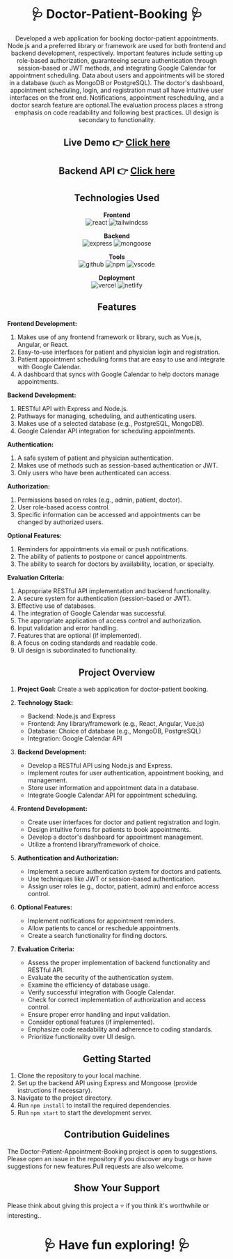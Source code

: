<h1 align="center">🩺 Doctor-Patient-Booking 🩺</h1>

<p align="center">
Developed a web application for booking doctor-patient appointments.  Node.js and a preferred library or framework are used for both frontend and backend development, respectively.  Important features include setting up role-based authorization, guaranteeing secure authentication through session-based or JWT methods, and integrating Google Calendar for appointment scheduling.  Data about users and appointments will be stored in a database (such as MongoDB or PostgreSQL).  The doctor's dashboard, appointment scheduling, login, and registration must all have intuitive user interfaces on the front end.  Notifications, appointment rescheduling, and a doctor search feature are optional.The evaluation process places a strong emphasis on code readability and following best practices.  UI design is secondary to functionality.
</p>

  <div align="center">
  <h2>Live Demo 👉 <a href="https://doctor-patient-appointment-booking.vercel.app/">Click here</a></h2>
  <h2>Backend API 👉 <a href="https://doctor-appointment-hpp0.onrender.com/">Click here</a></h2>
</div>


<h2 align="center">Technologies Used</h2>

<p align="center">
  <b>Frontend</b><br>
  <img src="https://img.shields.io/badge/react-%23323330.svg?style=for-the-badge&logo=react&logoColor=%23F7DF1E" alt="react">
  <img src="https://img.shields.io/badge/tailwindcss-%2338B2AC.svg?style=for-the-badge&logo=tailwind-css&logoColor=white" alt="tailwindcss">
</p>

<p align="center">
  <b>Backend</b><br>
  <img src="https://img.shields.io/badge/expressjs-%777BB4.svg?style=for-the-badge&logo=express.js&logoColor=white" alt="express">
  <img src="https://img.shields.io/badge/mongoose-%2300f.svg?style=for-the-badge&logo=mongoose&logoColor=white" alt="mongoose">
</p>

<p align="center">
  <b>Tools</b><br>
  <img src="https://img.shields.io/badge/GitHub-100000?style=for-the-badge&logo=github&logoColor=white" alt="github">
  <img src="https://img.shields.io/badge/NPM-%23000000.svg?style=for-the-badge&logo=npm&logoColor=white" alt="npm">
  <img src="https://img.shields.io/badge/Visual%20Studio-5C2D91.svg?style=for-the-badge&logo=visual-studio&logoColor=white" alt="vscode">
</p>

<p align="center">
  <b>Deployment</b><br>
  <img src="https://img.shields.io/badge/vercel-%23000000.svg?style=for-the-badge&logo=vercel&logoColor=white" alt="vercel">
  <img src="https://img.shields.io/badge/netlify-%23000000.svg?style=for-the-badge&logo=netlify&logoColor=#00C7B7" alt="netlify">
</p>

<h2 align="center">Features</h2>

**Frontend Development:**
1. Makes use of any frontend framework or library, such as Vue.js, Angular, or React.
2. Easy-to-use interfaces for patient and physician login and registration.
3. Patient appointment scheduling forms that are easy to use and integrate with Google Calendar.
4. A dashboard that syncs with Google Calendar to help doctors manage appointments.

**Backend Development:**
1. RESTful API with Express and Node.js.
2. Pathways for managing, scheduling, and authenticating users.
3. Makes use of a selected database (e.g., PostgreSQL, MongoDB).
4. Google Calendar API integration for scheduling appointments.

**Authentication:**
1. A safe system of patient and physician authentication.
2. Makes use of methods such as session-based authentication or JWT.
3. Only users who have been authenticated can access.

**Authorization:**
1. Permissions based on roles (e.g., admin, patient, doctor).
2. User role-based access control.
3. Specific information can be accessed and appointments can be changed by authorized users.

**Optional Features:**
1. Reminders for appointments via email or push notifications.
2. The ability of patients to postpone or cancel appointments.
3. The ability to search for doctors by availability, location, or specialty.

**Evaluation Criteria:**
1. Appropriate RESTful API implementation and backend functionality.
2. A secure system for authentication (session-based or JWT).
3. Effective use of databases.
4. The integration of Google Calendar was successful.
5. The appropriate application of access control and authorization.
6. Input validation and error handling.
7. Features that are optional (if implemented).
8. A focus on coding standards and readable code.
9. UI design is subordinated to functionality.

<h2 align="center">Project Overview</h2>

1. **Project Goal:** Create a web application for doctor-patient booking.

2. **Technology Stack:**
   - Backend: Node.js and Express
   - Frontend: Any library/framework (e.g., React, Angular, Vue.js)
   - Database: Choice of database (e.g., MongoDB, PostgreSQL)
   - Integration: Google Calendar API

3. **Backend Development:**
   - Develop a RESTful API using Node.js and Express.
   - Implement routes for user authentication, appointment booking, and management.
   - Store user information and appointment data in a database.
   - Integrate Google Calendar API for appointment scheduling.

4. **Frontend Development:**
   - Create user interfaces for doctor and patient registration and login.
   - Design intuitive forms for patients to book appointments.
   - Develop a doctor's dashboard for appointment management.
   - Utilize a frontend library/framework of choice.

5. **Authentication and Authorization:**
   - Implement a secure authentication system for doctors and patients.
   - Use techniques like JWT or session-based authentication.
   - Assign user roles (e.g., doctor, patient, admin) and enforce access control.

6. **Optional Features:**
   - Implement notifications for appointment reminders.
   - Allow patients to cancel or reschedule appointments.
   - Create a search functionality for finding doctors.

7. **Evaluation Criteria:**
   - Assess the proper implementation of backend functionality and RESTful API.
   - Evaluate the security of the authentication system.
   - Examine the efficiency of database usage.
   - Verify successful integration with Google Calendar.
   - Check for correct implementation of authorization and access control.
   - Ensure proper error handling and input validation.
   - Consider optional features (if implemented).
   - Emphasize code readability and adherence to coding standards.
   - Prioritize functionality over UI design.

<h2 align="center">Getting Started</h2>

1. Clone the repository to your local machine.
2. Set up the backend API using Express and Mongoose (provide instructions if necessary).
3. Navigate to the project directory.
4. Run `npm install` to install the required dependencies.
5. Run `npm start` to start the development server.

<h2 align="center">Contribution Guidelines</h2>

The Doctor-Patient-Appointment-Booking project is open to suggestions.  Please open an issue in the repository if you discover any bugs or have suggestions for new features.Pull requests are also welcome.

<h2 align="center">Show Your Support</h2>

Please think about giving this project a ⭐️ if you think it's worthwhile or interesting..

<h1 align="center">🩺 Have fun exploring! 🩺</h1>
